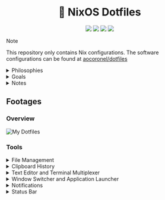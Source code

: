 <h1 align="center">🍚 NixOS Dotfiles</h1>

<div align="center">
<img src=https://img.shields.io/github/repo-size/aocoronel/dotfiles-nixos?color=7c5cff&label=SIZE&logo=googlecloudstorage&style=for-the-badge&logoColor=D9E0EE&labelColor=292324>
<img src=https://img.shields.io/badge/Keep%20It%20Simple-Stupid-7c5cff?logo=archlinux&style=for-the-badge&logoColor=D9E0EE&labelColor=292324>
<img src=https://img.shields.io/github/license/aocoronel/dotfiles-nixos?color=7c5cff&label=LICENSE&logo=github&style=for-the-badge&logoColor=D9E0EE&labelColor=292324>
<img src=https://perfectmediaserver.com/images/logos/nixos-logo.png>
</div>

> [!NOTE]
> This repository only contains Nix configurations. The software configurations can be found at [aocoronel/dotfiles](https://github.com/aocoronel/dotfiles)

<details>
  <summary>Philosophies</summary>

- <strong>Keep things simple</strong>
- Keep it easy to maintain
- Lightweight system without sacrificing on visuals (keep it modern)
      </details>

<details>
  <summary>Goals</summary>

- Make the system highly customized
- Keep the visuals consistent with an original theme (Elegant Vagrant)
- Execute any task blazingly fast without any frictions to my workflow
- Integrate CLI tools to produce results better than any GUI Tool
      </details>

<details>
  <summary>Notes</summary>

I do not use Home Manager to manage all my dotfiles, instead I have a separate repository only for the software configurations. I do manage them using `stow` which is much simpler than Home Manager and give me more flexibility.

  </details>

## Footages

### Overview

![My Dotfiles](https://git.disroot.org/aocoronel/images/raw/branch/main/2025-04-06-nixos.avif)

### Tools

<details>
  <summary>File Management</summary>
     <img src=https://git.disroot.org/aocoronel/images/raw/branch/main/2025-02-02-Ranger.jpg>
</details>
<details>
  <summary>Clipboard History</summary>
     <img src=https://git.disroot.org/aocoronel/images/raw/branch/main/2025-02-02-Fuzzel.jpg>
</details>
<details>
  <summary>Text Editor and Terminal Multiplexer</summary>
     <img src=https://git.disroot.org/aocoronel/images/raw/branch/main/2025-02-02-Nvim-Tmux.jpg>
</details>
<details>
  <summary>Window Switcher and Application Launcher</summary>
     <img src=https://git.disroot.org/aocoronel/images/raw/branch/main/2025-02-02-Rofi.jpg>
</details>
<details>
  <summary>Notifications</summary>
     <img src=https://git.disroot.org/aocoronel/images/raw/branch/main/2025-02-02-Dunst.jpg>
</details>
<details>
  <summary>Status Bar</summary>
     <img src=https://git.disroot.org/aocoronel/images/raw/branch/main/2025-02-02-Waybar.jpg>
</details>
